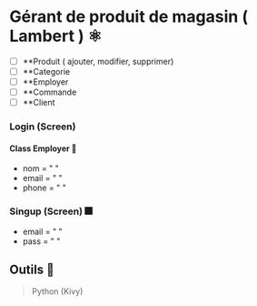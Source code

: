 # Gérant de produit de magasin ( Lambert ) ⚛

- [ ] **Produit ( ajouter, modifier, supprimer)
- [ ] **Categorie
- [ ] **Employer
- [ ] **Commande
- [ ] **Client

### Login (Screen)
#### Class Employer 🛐
* nom = " "
* email = " "
* phone = " "

### Singup (Screen) 🎆
* email = " "
* pass = " "

## Outils 🔧
> Python (Kivy) 